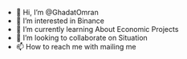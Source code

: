 - 👋 Hi, I’m @GhadatOmran
- 👀 I’m interested in Binance
- 🌱 I’m currently learning About Economic Projects
- 💞️ I’m looking to collaborate on Situation
- 📫 How to reach me with mailing me

<!---
GhadatOmran/GhadatOmran is a ✨ special ✨ repository because its `README.md` (this file) appears on your GitHub profile.
You can click the Preview link to take a look at your changes.
--->
